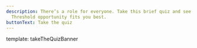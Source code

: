 ```yaml
---
description: There’s a role for everyone. Take this brief quiz and see which
  Threshold opportunity fits you best.
buttonText: Take the quiz
---
```


template: takeTheQuizBanner
